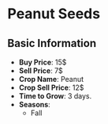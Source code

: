 # Peanut Seeds

## Basic Information

- **Buy Price**: 15$
- **Sell Price**: 7$
- **Crop Name**: Peanut
- **Crop Sell Price**: 12$
- **Time to Grow**: 3 days.
- **Seasons**:
  - Fall